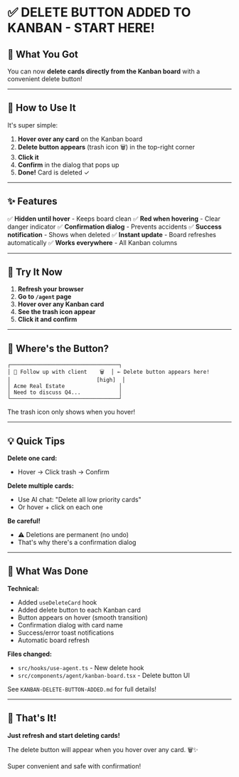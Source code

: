 # ✅ DELETE BUTTON ADDED TO KANBAN - START HERE!

## 🎉 What You Got

You can now **delete cards directly from the Kanban board** with a convenient delete button!

---

## 🚀 How to Use It

It's super simple:

1. **Hover over any card** on the Kanban board
2. **Delete button appears** (trash icon 🗑️) in the top-right corner
3. **Click it**
4. **Confirm** in the dialog that pops up
5. **Done!** Card is deleted ✓

---

## ✨ Features

✅ **Hidden until hover** - Keeps board clean
✅ **Red when hovering** - Clear danger indicator
✅ **Confirmation dialog** - Prevents accidents
✅ **Success notification** - Shows when deleted
✅ **Instant update** - Board refreshes automatically
✅ **Works everywhere** - All Kanban columns

---

## 🎯 Try It Now

1. **Refresh your browser**
2. **Go to `/agent` page**
3. **Hover over any Kanban card**
4. **See the trash icon appear**
5. **Click it and confirm**

---

## 📍 Where's the Button?

```
┌──────────────────────────────────┐
│ 📧 Follow up with client    🗑️  │ ← Delete button appears here!
│                           [high]  │
│ Acme Real Estate                 │
│ Need to discuss Q4...            │
└──────────────────────────────────┘
```

The trash icon only shows when you hover!

---

## 💡 Quick Tips

**Delete one card:**
- Hover → Click trash → Confirm

**Delete multiple cards:**
- Use AI chat: "Delete all low priority cards"
- Or hover + click on each one

**Be careful!**
- ⚠️ Deletions are permanent (no undo)
- That's why there's a confirmation dialog

---

## 📝 What Was Done

**Technical:**
- Added `useDeleteCard` hook
- Added delete button to each Kanban card
- Button appears on hover (smooth transition)
- Confirmation dialog with card name
- Success/error toast notifications
- Automatic board refresh

**Files changed:**
- `src/hooks/use-agent.ts` - New delete hook
- `src/components/agent/kanban-board.tsx` - Delete button UI

See `KANBAN-DELETE-BUTTON-ADDED.md` for full details!

---

## 🎊 That's It!

**Just refresh and start deleting cards!** 

The delete button will appear when you hover over any card. 🗑️✨

Super convenient and safe with confirmation!

